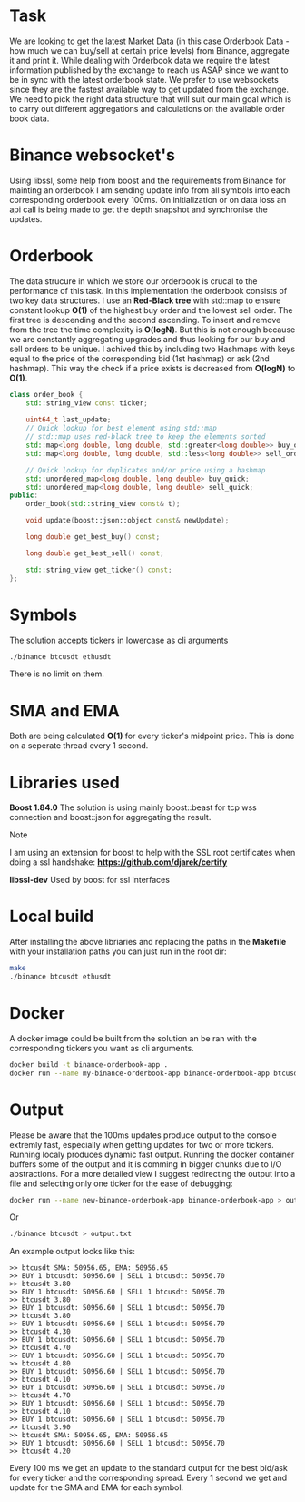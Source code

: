 # Task

We are looking to get the latest Market Data (in this case Orderbook Data - how much
we can buy/sell at certain price levels) from Binance, aggregate it and print it. While
dealing with Orderbook data we require the latest information published by the
exchange to reach us ASAP since we want to be in sync with the latest orderbook state.
We prefer to use websockets since they are the fastest available way to get updated
from the exchange.
We need to pick the right data structure that will suit our main goal which is to carry out
different aggregations and calculations on the available order book data.

# Binance websocket's

Using libssl, some help from boost and the requirements from Binance for mainting an orderbook I am sending update info from all symbols into each corresponding orderbook every 100ms. On initialization or on data loss an api call is being made to get the depth snapshot and synchronise the updates.

# Orderbook

The data strucure in which we store our orderbook is crucal to the performance of this task. In this implementation the orderbook consists of two key data structures. I use an **Red-Black tree** with std::map to ensure constant lookup **O(1)** of the highest buy order and the lowest sell order. The first tree is descending and the second ascending. To insert and remove from the tree the time complexity is **O(logN)**. But this is not enough because we are constantly aggregating upgrades and thus looking for our buy and sell orders to be unique. I achived this by including two Hashmaps with keys equal to the price of the corresponding bid (1st hashmap) or ask (2nd hashmap). This way the check if a price exists is decreased from **O(logN)** to **O(1)**.

```c++
class order_book {
    std::string_view const ticker;
    
    uint64_t last_update;
    // Quick lookup for best element using std::map
    // std::map uses red-black tree to keep the elements sorted
    std::map<long double, long double, std::greater<long double>> buy_orders; 
    std::map<long double, long double, std::less<long double>> sell_orders;

    // Quick lookup for duplicates and/or price using a hashmap
    std::unordered_map<long double, long double> buy_quick; 
    std::unordered_map<long double, long double> sell_quick;
public:
    order_book(std::string_view const& t);

    void update(boost::json::object const& newUpdate);

    long double get_best_buy() const;

    long double get_best_sell() const;

    std::string_view get_ticker() const;
};
```

# Symbols

The solution accepts tickers in lowercase as cli arguments
```bash
./binance btcusdt ethusdt
```
There is no limit on them. 


# SMA and EMA

Both are being calculated **O(1)** for every ticker's midpoint price. This is done on a seperate thread every 1 second.

# Libraries used

**Boost 1.84.0** The solution is using mainly boost::beast for tcp wss connection and boost::json for aggregating the result. 

> [!NOTE]
> I am using an extension for boost to help with the SSL root certificates when doing a ssl handshake: **https://github.com/djarek/certify**

**libssl-dev** Used by boost for ssl interfaces

# Local build

After installing the above libriaries and replacing the paths in the **Makefile** with your installation paths you can just run in the root dir:

```bash
make
./binance btcusdt ethusdt
``` 

# Docker

A docker image could be built from the solution an be ran with the corresponding tickers you want as cli arguments.

```bash
docker build -t binance-orderbook-app .
docker run --name my-binance-orderbook-app binance-orderbook-app btcusdt ethusdt 
```

# Output

Please be aware that the 100ms updates produce output to the console extremly fast, especially when getting updates for two or more tickers. Running localy produces dynamic fast output. Running the docker container buffers some of the output and it is comming in bigger chunks due to I/O abstractions. For a more detailed view I suggest redirecting the output into a file and selecting only one ticker for the ease of debugging:

```bash
docker run --name new-binance-orderbook-app binance-orderbook-app > output.txt
```

Or

```bash
./binance btcusdt > output.txt
```

An example output looks like this:
```
>> btcusdt SMA: 50956.65, EMA: 50956.65
>> BUY 1 btcusdt: 50956.60 | SELL 1 btcusdt: 50956.70
>> btcusdt 3.80
>> BUY 1 btcusdt: 50956.60 | SELL 1 btcusdt: 50956.70
>> btcusdt 3.80
>> BUY 1 btcusdt: 50956.60 | SELL 1 btcusdt: 50956.70
>> btcusdt 3.80
>> BUY 1 btcusdt: 50956.60 | SELL 1 btcusdt: 50956.70
>> btcusdt 4.30
>> BUY 1 btcusdt: 50956.60 | SELL 1 btcusdt: 50956.70
>> btcusdt 4.70
>> BUY 1 btcusdt: 50956.60 | SELL 1 btcusdt: 50956.70
>> btcusdt 4.80
>> BUY 1 btcusdt: 50956.60 | SELL 1 btcusdt: 50956.70
>> btcusdt 4.10
>> BUY 1 btcusdt: 50956.60 | SELL 1 btcusdt: 50956.70
>> btcusdt 4.70
>> BUY 1 btcusdt: 50956.60 | SELL 1 btcusdt: 50956.70
>> btcusdt 4.10
>> BUY 1 btcusdt: 50956.60 | SELL 1 btcusdt: 50956.70
>> btcusdt 3.90
>> btcusdt SMA: 50956.65, EMA: 50956.65
>> BUY 1 btcusdt: 50956.60 | SELL 1 btcusdt: 50956.70
>> btcusdt 4.20
```

Every 100 ms we get an update to the standard output for the best bid/ask for every ticker and the corresponding spread.
Every 1 second we get and update for the SMA and EMA for each symbol.